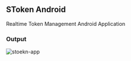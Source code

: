 ## SToken Android
Realtime Token Management Android Application

### Output
![stoekn-app](https://user-images.githubusercontent.com/13184472/80479919-9b6ad100-8971-11ea-8cae-c1b93ae8ba27.gif)
